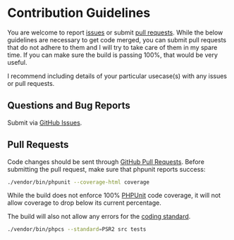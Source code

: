 # Contribution Guidelines
You are welcome to report [issues](https://github.com/chadicus/slim-oauth2-middleware/issues) or submit [pull requests](https://github.com/chadicus/slim-oauth2-middleware/pulls).  While the below guidelines are necessary to get code merged, you can submit pull requests that do not adhere to them and I will try to take care of them in my spare time. If you can make sure the build is passing 100%, that would be very useful.

I recommend including details of your particular usecase(s) with any issues or pull requests.

## Questions and Bug Reports
Submit via [GitHub Issues](https://github.com/chadicus/slim-oauth2-middleware/issues).

## Pull Requests
Code changes should be sent through [GitHub Pull Requests](https://github.com/chadicus/slim-oauth2-middleware/pulls).  Before submitting the pull request, make sure that phpunit reports success:

```sh
./vendor/bin/phpunit --coverage-html coverage
```

While the build does not enforce 100% [PHPUnit](http://www.phpunit.de) code coverage, it will not allow coverage to drop below its current percentage.

The build will also not allow any errors for the [coding standard](https://github.com/php-fig/fig-standards/blob/master/accepted/PSR-2-coding-style-guide.md).

```sh
./vendor/bin/phpcs --standard=PSR2 src tests
```
